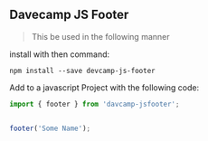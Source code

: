 ## Davecamp JS Footer

> This be used in the following manner

install with then command:

```
npm install --save devcamp-js-footer
```
Add to a javascript Project with the following code:

```javascript
import { footer } from 'davcamp-jsfooter';


footer('Some Name');
```